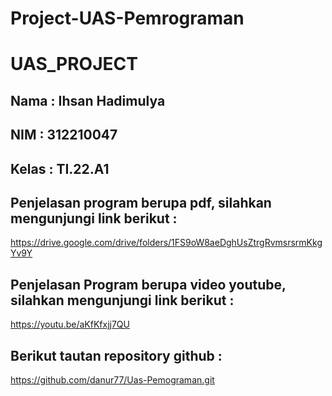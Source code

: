 # Project-UAS-Pemrograman
# UAS_PROJECT
## Nama  : Ihsan Hadimulya
## NIM   : 312210047
## Kelas : TI.22.A1

## Penjelasan program berupa pdf, silahkan mengunjungi link berikut :

https://drive.google.com/drive/folders/1FS9oW8aeDghUsZtrgRvmsrsrmKkgYv9Y

## Penjelasan Program berupa video youtube, silahkan mengunjungi link berikut :

https://youtu.be/aKfKfxjj7QU

## Berikut tautan repository github :

https://github.com/danur77/Uas-Pemograman.git
